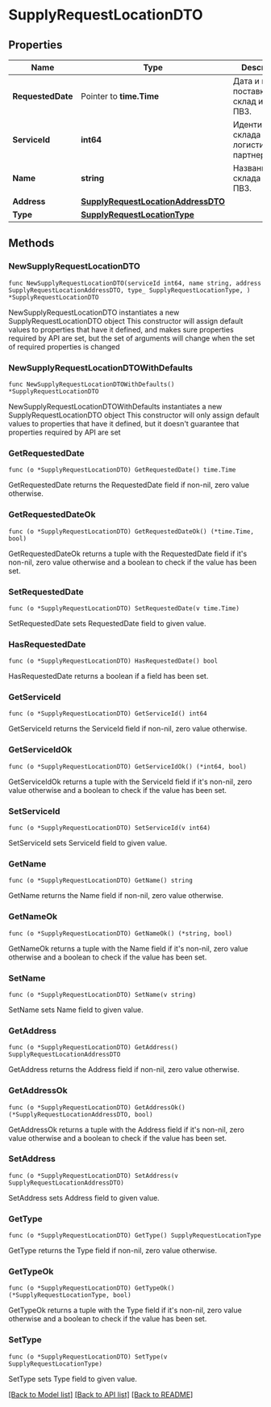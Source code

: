 # SupplyRequestLocationDTO

## Properties

Name | Type | Description | Notes
------------ | ------------- | ------------- | -------------
**RequestedDate** | Pointer to **time.Time** | Дата и время поставки на склад или в ПВЗ. | [optional] 
**ServiceId** | **int64** | Идентификатор склада или логистического партнера ПВЗ. | 
**Name** | **string** | Название склада или ПВЗ. | 
**Address** | [**SupplyRequestLocationAddressDTO**](SupplyRequestLocationAddressDTO.md) |  | 
**Type** | [**SupplyRequestLocationType**](SupplyRequestLocationType.md) |  | 

## Methods

### NewSupplyRequestLocationDTO

`func NewSupplyRequestLocationDTO(serviceId int64, name string, address SupplyRequestLocationAddressDTO, type_ SupplyRequestLocationType, ) *SupplyRequestLocationDTO`

NewSupplyRequestLocationDTO instantiates a new SupplyRequestLocationDTO object
This constructor will assign default values to properties that have it defined,
and makes sure properties required by API are set, but the set of arguments
will change when the set of required properties is changed

### NewSupplyRequestLocationDTOWithDefaults

`func NewSupplyRequestLocationDTOWithDefaults() *SupplyRequestLocationDTO`

NewSupplyRequestLocationDTOWithDefaults instantiates a new SupplyRequestLocationDTO object
This constructor will only assign default values to properties that have it defined,
but it doesn't guarantee that properties required by API are set

### GetRequestedDate

`func (o *SupplyRequestLocationDTO) GetRequestedDate() time.Time`

GetRequestedDate returns the RequestedDate field if non-nil, zero value otherwise.

### GetRequestedDateOk

`func (o *SupplyRequestLocationDTO) GetRequestedDateOk() (*time.Time, bool)`

GetRequestedDateOk returns a tuple with the RequestedDate field if it's non-nil, zero value otherwise
and a boolean to check if the value has been set.

### SetRequestedDate

`func (o *SupplyRequestLocationDTO) SetRequestedDate(v time.Time)`

SetRequestedDate sets RequestedDate field to given value.

### HasRequestedDate

`func (o *SupplyRequestLocationDTO) HasRequestedDate() bool`

HasRequestedDate returns a boolean if a field has been set.

### GetServiceId

`func (o *SupplyRequestLocationDTO) GetServiceId() int64`

GetServiceId returns the ServiceId field if non-nil, zero value otherwise.

### GetServiceIdOk

`func (o *SupplyRequestLocationDTO) GetServiceIdOk() (*int64, bool)`

GetServiceIdOk returns a tuple with the ServiceId field if it's non-nil, zero value otherwise
and a boolean to check if the value has been set.

### SetServiceId

`func (o *SupplyRequestLocationDTO) SetServiceId(v int64)`

SetServiceId sets ServiceId field to given value.


### GetName

`func (o *SupplyRequestLocationDTO) GetName() string`

GetName returns the Name field if non-nil, zero value otherwise.

### GetNameOk

`func (o *SupplyRequestLocationDTO) GetNameOk() (*string, bool)`

GetNameOk returns a tuple with the Name field if it's non-nil, zero value otherwise
and a boolean to check if the value has been set.

### SetName

`func (o *SupplyRequestLocationDTO) SetName(v string)`

SetName sets Name field to given value.


### GetAddress

`func (o *SupplyRequestLocationDTO) GetAddress() SupplyRequestLocationAddressDTO`

GetAddress returns the Address field if non-nil, zero value otherwise.

### GetAddressOk

`func (o *SupplyRequestLocationDTO) GetAddressOk() (*SupplyRequestLocationAddressDTO, bool)`

GetAddressOk returns a tuple with the Address field if it's non-nil, zero value otherwise
and a boolean to check if the value has been set.

### SetAddress

`func (o *SupplyRequestLocationDTO) SetAddress(v SupplyRequestLocationAddressDTO)`

SetAddress sets Address field to given value.


### GetType

`func (o *SupplyRequestLocationDTO) GetType() SupplyRequestLocationType`

GetType returns the Type field if non-nil, zero value otherwise.

### GetTypeOk

`func (o *SupplyRequestLocationDTO) GetTypeOk() (*SupplyRequestLocationType, bool)`

GetTypeOk returns a tuple with the Type field if it's non-nil, zero value otherwise
and a boolean to check if the value has been set.

### SetType

`func (o *SupplyRequestLocationDTO) SetType(v SupplyRequestLocationType)`

SetType sets Type field to given value.



[[Back to Model list]](../README.md#documentation-for-models) [[Back to API list]](../README.md#documentation-for-api-endpoints) [[Back to README]](../README.md)


